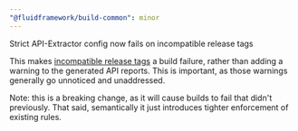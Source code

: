 ```yaml
---
"@fluidframework/build-common": minor
---
```


Strict API-Extractor config now fails on incompatible release tags

This makes [incompatible release tags](https://api-extractor.com/pages/messages/ae-incompatible-release-tags/) a build failure, rather than adding a warning to the generated API reports. This is important, as those warnings generally go unnoticed and unaddressed.

Note: this is a breaking change, as it will cause builds to fail that didn't previously. That said, semantically it just introduces tighter enforcement of existing rules.
